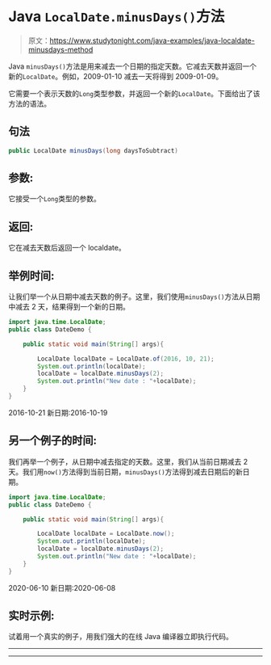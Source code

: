 # Java `LocalDate.minusDays()`方法

> 原文：<https://www.studytonight.com/java-examples/java-localdate-minusdays-method>

Java `minusDays()`方法是用来减去一个日期的指定天数。它减去天数并返回一个新的`LocalDate`。例如，2009-01-10 减去一天将得到 2009-01-09。

它需要一个表示天数的`Long`类型参数，并返回一个新的`LocalDate`。下面给出了该方法的语法。

## 句法

```java
public LocalDate minusDays(long daysToSubtract)
```

## 参数:

它接受一个`Long`类型的参数。

## 返回:

它在减去天数后返回一个 localdate。

## 举例时间:

让我们举一个从日期中减去天数的例子。这里，我们使用`minusDays()`方法从日期中减去 2 天，结果得到一个新的日期。

```java
import java.time.LocalDate; 
public class DateDemo {

	public static void main(String[] args){  

		LocalDate localDate = LocalDate.of(2016, 10, 21);
		System.out.println(localDate);
		localDate = localDate.minusDays(2);
		System.out.println("New date : "+localDate);
	}
}
```

2016-10-21
新日期:2016-10-19

## 另一个例子的时间:

我们再举一个例子，从日期中减去指定的天数。这里，我们从当前日期减去 2 天。我们用`now()`方法得到当前日期，`minusDays()`方法得到减去日期后的新日期。

```java
import java.time.LocalDate; 
public class DateDemo {

	public static void main(String[] args){  

		LocalDate localDate = LocalDate.now();
		System.out.println(localDate);
		localDate = localDate.minusDays(2);
		System.out.println("New date : "+localDate);
	}
}
```

2020-06-10
新日期:2020-06-08

## 实时示例:

试着用一个真实的例子，用我们强大的在线 Java 编译器立即执行代码。

* * *

* * *